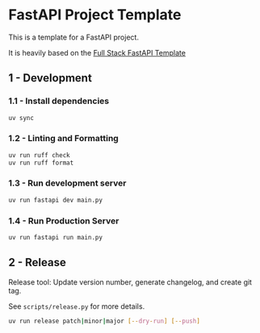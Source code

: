 # FastAPI Project Template

This is a template for a FastAPI project.

It is heavily based on the [Full Stack FastAPI Template](https://github.com/fastapi/full-stack-fastapi-template)

## 1 - Development

### 1.1 - Install dependencies

```bash
uv sync
```

### 1.2 - Linting and Formatting

```bash
uv run ruff check
uv run ruff format
```

### 1.3 - Run development server

```bash
uv run fastapi dev main.py
```

### 1.4 - Run Production Server

```bash
uv run fastapi run main.py
```

## 2 - Release

Release tool: Update version number, generate changelog, and create git tag.

See `scripts/release.py` for more details.

```bash
uv run release patch|minor|major [--dry-run] [--push]
```
